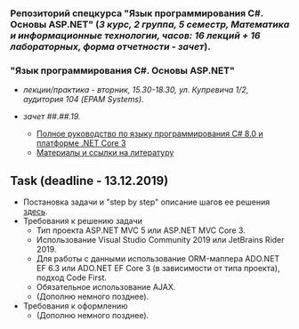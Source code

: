 ### Репозиторий спецкурса "Язык программирования C#. Основы ASP.NET" (*3 курс, 2 группа, 5 семестр, Математика и информационные технологии, часов: 16 лекций + 16 лабораторных, форма отчетности - зачет*).

### "Язык программирования C#. Основы ASP.NET"

  - *лекции/практика - вторник, 15.30-18.30, ул. Купревича 1/2, аудитория 104 (EPAM Systems).*
  - *зачет ##.##.19.*


	- [Полное руководство по языку программирования С# 8.0 и платформе .NET Core 3](https://metanit.com/sharp/tutorial/)
	- [Материалы и ссылки на литературу](https://github.com/EPM-RD-NETLAB/.NET-Framework-modules)

## Task (deadline - 13.12.2019)
- Постановка задачи и "step by step" описание шагов ее решения [здесь](https://metanit.com/sharp/helpdeskmvc/1.1.php).
- Требования к решению задачи
	- Тип проекта ASP.NET MVC 5 или ASP.NET MVC Core 3.
	- Использование Visual Studio Community 2019 или JetBrains Rider 2019.
	- Для работы с данными использование ORM-маппера ADO.NET EF 6.3 или ADO.NET EF Core 3 (в зависимости от типа проекта), подход Code First.
	- Обязательное использование AJAX.
	- (Дополню немного позднее).
- Требования к оформлению
	- (Дополню немного позднее).
